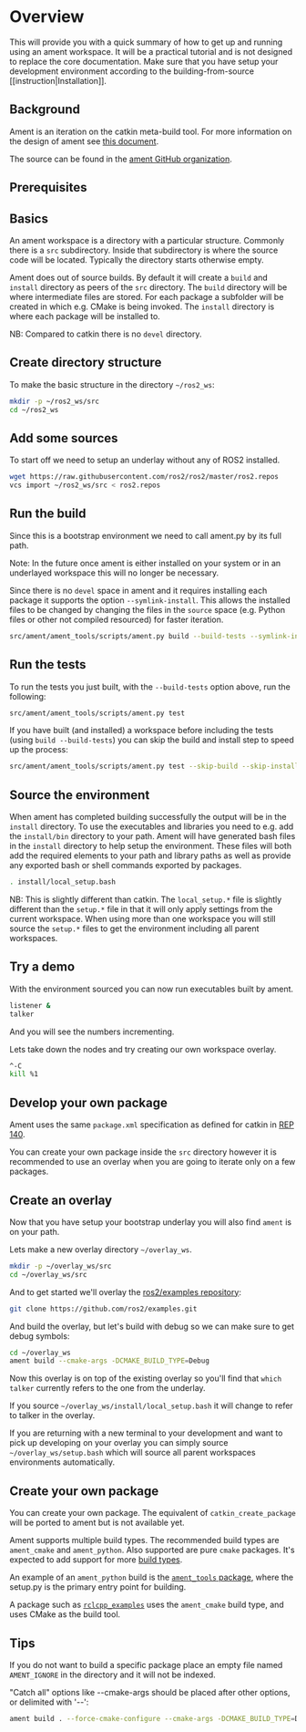 # Overview

This will provide you with a quick summary of how to get up and running using an ament workspace.
It will be a practical tutorial and is not designed to replace the core documentation. Make sure that you have setup your development environment according to the building-from-source [[instruction|Installation]].

## Background

Ament is an iteration on the catkin meta-build tool.
For more information on the design of ament see [this document](http://design.ros2.org/articles/ament.html).

The source can be found in the [ament GitHub organization](https://github.com/ament).

## Prerequisites

## Basics

An ament workspace is a directory with a particular structure.
Commonly there is a `src` subdirectory.
Inside that subdirectory is where the source code will be located.
Typically the directory starts otherwise empty.

Ament does out of source builds.
By default it will create a `build` and `install` directory as peers of the `src` directory.
The `build` directory will be where intermediate files are stored.
For each package a subfolder will be created in which e.g. CMake is being invoked.
The `install` directory is where each package will be installed to.

NB: Compared to catkin there is no `devel` directory.

## Create directory structure

To make the basic structure in the directory `~/ros2_ws`:

```bash
mkdir -p ~/ros2_ws/src
cd ~/ros2_ws
```

## Add some sources

To start off we need to setup an underlay without any of ROS2 installed.

```bash
wget https://raw.githubusercontent.com/ros2/ros2/master/ros2.repos
vcs import ~/ros2_ws/src < ros2.repos
```

## Run the build

Since this is a bootstrap environment we need to call ament.py by its full path.

Note: In the future once ament is either installed on your system or in an underlayed workspace this will no longer be necessary.

Since there is no `devel` space in ament and it requires installing each package it supports the option `--symlink-install`.
This allows the installed files to be changed by changing the files in the `source` space (e.g. Python files or other not compiled resourced) for faster iteration.

```bash
src/ament/ament_tools/scripts/ament.py build --build-tests --symlink-install
```

## Run the tests

To run the tests you just built, with the `--build-tests` option above, run the following:

```bash
src/ament/ament_tools/scripts/ament.py test
```

If you have built (and installed) a workspace before including the tests (using `build --build-tests`) you can skip the build and install step to speed up the process:

```bash
src/ament/ament_tools/scripts/ament.py test --skip-build --skip-install
```

## Source the environment

When ament has completed building successfully the output will be in the `install` directory.
To use the executables and libraries you need to e.g. add the `install/bin` directory to your path.
Ament will have generated bash files in the `install` directory to help setup the environment.
These files will both add the required elements to your path and library paths as well as provide any exported bash or shell commands exported by packages.

```bash
. install/local_setup.bash
```

NB: This is slightly different than catkin.
The `local_setup.*` file is slightly different than the `setup.*` file in that it will only apply settings from the current workspace.
When using more than one workspace you will still source the `setup.*` files to get the environment including all parent workspaces.

## Try a demo

With the environment sourced you can now run executables built by ament.

```bash
listener &
talker
```

And you will see the numbers incrementing.

Lets take down the nodes and try creating our own workspace overlay.

```bash
^-C
kill %1
```

## Develop your own package

Ament uses the same `package.xml` specification as defined for catkin in [REP 140](http://www.ros.org/reps/rep-0140.html).

You can create your own package inside the `src` directory however it is recommended to use an overlay when you are going to iterate only on a few packages.

## Create an overlay

Now that you have setup your bootstrap underlay you will also find `ament` is on your path.

Lets make a new overlay directory `~/overlay_ws`.

```bash
mkdir -p ~/overlay_ws/src
cd ~/overlay_ws/src
```

And to get started we'll overlay the [ros2/examples repository](https://github.com/ros2/examples):

```bash
git clone https://github.com/ros2/examples.git
```

And build the overlay, but let's build with debug so we can make sure to get debug symbols:

```bash
cd ~/overlay_ws
ament build --cmake-args -DCMAKE_BUILD_TYPE=Debug
```

Now this overlay is on top of the existing overlay so you'll find that `which talker` currently refers to the one from the underlay.

If you source `~/overlay_ws/install/local_setup.bash` it will change to refer to talker in the overlay.

If you are returning with a new terminal to your development and want to pick up developing on your overlay you can simply source `~/overlay_ws/setup.bash` which will source all parent workspaces environments automatically.

## Create your own package

You can create your own package.
The equivalent of `catkin_create_package` will be ported to ament but is not available yet.

Ament supports multiple build types.
The recommended build types are `ament_cmake` and `ament_python`.
Also supported are pure `cmake` packages.
It's expected to add support for more [build types](https://github.com/ament/ament_tools/blob/master/doc/development/build_types.rst).

An example of an `ament_python` build is the [`ament_tools` package](https://github.com/ament/ament_tools), where the setup.py is the primary entry point for building.

A package such as [`rclcpp_examples`](https://github.com/ros2/examples/tree/master/rclcpp_examples) uses the `ament_cmake` build type, and uses CMake as the build tool.

## Tips

If you do not want to build a specific package place an empty file named `AMENT_IGNORE` in the directory and it will not be indexed.

"Catch all" options like --cmake-args should be placed after other options, or delimited with '--':

```bash
ament build . --force-cmake-configure --cmake-args -DCMAKE_BUILD_TYPE=Debug -- --ament-cmake-args -DCMAKE_BUILD_TYPE=Release
```